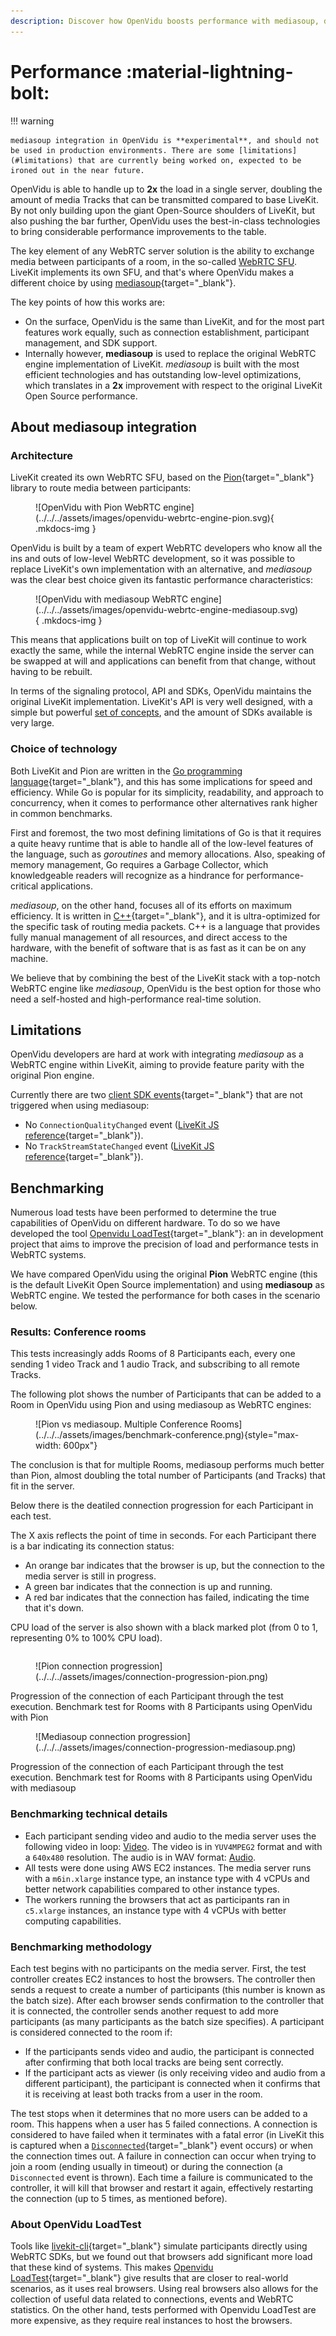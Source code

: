 ```yaml
---
description: Discover how OpenVidu boosts performance with mediasoup, doubling media track capacity per server while maintaining seamless LiveKit compatibility. 
---
```


# Performance :material-lightning-bolt:

!!! warning

    mediasoup integration in OpenVidu is **experimental**, and should not be used in production environments. There are some [limitations](#limitations) that are currently being worked on, expected to be ironed out in the near future.

OpenVidu is able to handle up to **2x** the load in a single server, doubling the amount of media Tracks that can be transmitted compared to base LiveKit. By not only building upon the giant Open-Source shoulders of LiveKit, but also pushing the bar further, OpenVidu uses the best-in-class technologies to bring considerable performance improvements to the table.

The key element of any WebRTC server solution is the ability to exchange media between participants of a room, in the so-called [WebRTC SFU](../../comparing-openvidu.md#openvidu-vs-sfus). LiveKit implements its own SFU, and that's where OpenVidu makes a different choice by using [mediasoup](https://mediasoup.org/){target="\_blank"}.

The key points of how this works are:

- On the surface, OpenVidu is the same than LiveKit, and for the most part features work equally, such as connection establishment, participant management, and SDK support.
- Internally however, **mediasoup** is used to replace the original WebRTC engine implementation of LiveKit. *mediasoup* is built with the most efficient technologies and has outstanding low-level optimizations, which translates in a **2x** improvement with respect to the original LiveKit Open Source performance.

## About mediasoup integration

### Architecture

LiveKit created its own WebRTC SFU, based on the [Pion](https://github.com/pion/webrtc){target="\_blank"} library to route media between participants:

<figure markdown>
  ![OpenVidu with Pion WebRTC engine](../../../assets/images/openvidu-webrtc-engine-pion.svg){ .mkdocs-img }
</figure>

OpenVidu is built by a team of expert WebRTC developers who know all the ins and outs of low-level WebRTC development, so it was possible to replace LiveKit's own implementation with an alternative, and *mediasoup* was the clear best choice given its fantastic performance characteristics:

<figure markdown>
  ![OpenVidu with mediasoup WebRTC engine](../../../assets/images/openvidu-webrtc-engine-mediasoup.svg){ .mkdocs-img }
</figure>

This means that applications built on top of LiveKit will continue to work exactly the same, while the internal WebRTC engine inside the server can be swapped at will and applications can benefit from that change, without having to be rebuilt.

In terms of the signaling protocol, API and SDKs, OpenVidu maintains the original LiveKit implementation. LiveKit's API is very well designed, with a simple but powerful [set of concepts](../../getting-started.md#basic-concepts), and the amount of SDKs available is very large.

### Choice of technology

Both LiveKit and Pion are written in the [Go programming language](https://go.dev/){target="\_blank"}, and this has some implications for speed and efficiency. While Go is popular for its simplicity, readability, and approach to concurrency, when it comes to performance other alternatives rank higher in common benchmarks.

First and foremost, the two most defining limitations of Go is that it requires a quite heavy runtime that is able to handle all of the low-level features of the language, such as *goroutines* and memory allocations. Also, speaking of memory management, Go requires a Garbage Collector, which knowledgeable readers will recognize as a hindrance for performance-critical applications.

*mediasoup*, on the other hand, focuses all of its efforts on maximum efficiency. It is written in [C++](https://isocpp.org/){target="\_blank"}, and it is ultra-optimized for the specific task of routing media packets. C++ is a language that provides fully manual management of all resources, and direct access to the hardware, with the benefit of software that is as fast as it can be on any machine.

We believe that by combining the best of the LiveKit stack with a top-notch WebRTC engine like *mediasoup*, OpenVidu is the best option for those who need a self-hosted and high-performance real-time solution.

## Limitations

OpenVidu developers are hard at work with integrating *mediasoup* as a WebRTC engine within LiveKit, aiming to provide feature parity with the original Pion engine.

Currently there are two [client SDK events](https://docs.livekit.io/home/client/events/#Events){target="\_blank"} that are not triggered when using mediasoup:

- No `ConnectionQualityChanged` event ([LiveKit JS reference](https://docs.livekit.io/client-sdk-js/enums/RoomEvent.html#ConnectionQualityChanged){target="\_blank"}).
- No `TrackStreamStateChanged` event ([LiveKit JS reference](https://docs.livekit.io/client-sdk-js/enums/RoomEvent.html#TrackStreamStateChanged){target="\_blank"}).

## Benchmarking

Numerous load tests have been performed to determine the true capabilities of OpenVidu on different hardware. To do so we have developed the tool [Openvidu LoadTest](https://github.com/OpenVidu/openvidu-loadtest){target="\_blank"}: an in development project that aims to improve the precision of load and performance tests in WebRTC systems.

We have compared OpenVidu using the original **Pion** WebRTC engine (this is the default LiveKit Open Source implementation) and using **mediasoup** as WebRTC engine. We tested the performance for both cases in the scenario below.

### Results: Conference rooms

This tests increasingly adds Rooms of 8 Participants each, every one sending 1 video Track and 1 audio Track, and subscribing to all remote Tracks.

The following plot shows the number of Participants that can be added to a Room in OpenVidu using Pion and using mediasoup as WebRTC engines:

<figure markdown>
  ![Pion vs mediasoup. Multiple Conference Rooms](../../../assets/images/benchmark-conference.png){style="max-width: 600px"}
</figure>

The conclusion is that for multiple Rooms, mediasoup performs much better than Pion, almost doubling the total number of Participants (and Tracks) that fit in the server.

Below there is the deatiled connection progression for each Participant in each test.

The X axis reflects the point of time in seconds. For each Participant there is a bar indicating its connection status:

- An orange bar indicates that the browser is up, but the connection to the media server is still in progress.
- A green bar indicates that the connection is up and running.
- A red bar indicates that the connection has failed, indicating the time that it's down.

CPU load of the server is also shown with a black marked plot (from 0 to 1, representing 0% to 100% CPU load).

<div style="display: flex; align-items: center; flex-flow: row wrap; justify-content: center;" markdown>
<div class="grid-50 tablet-grid-50" markdown>
<figure markdown>
![Pion connection progression](../../../assets/images/connection-progression-pion.png)
</figure>
<figcaption>Progression of the connection of each Participant through the test execution. Benchmark test for Rooms with 8 Participants using OpenVidu with Pion</figcaption>
</div>
<div class="grid-50 tablet-grid-50" markdown>
<figure markdown>
![Mediasoup connection progression](../../../assets/images/connection-progression-mediasoup.png)
</figure>
<figcaption>Progression of the connection of each Participant through the test execution. Benchmark test for Rooms with 8 Participants using OpenVidu with mediasoup</figcaption>
</div>
</div>

### Benchmarking technical details

- Each participant sending video and audio to the media server uses the following video in loop: [Video](https://openvidu-loadtest-mediafiles.s3.amazonaws.com/interview_480p_30fps.y4m). The video is in `YUV4MPEG2` format and with a `640x480` resolution. The audio is in WAV format: [Audio](https://openvidu-loadtest-mediafiles.s3.amazonaws.com/interview.wav).
- All tests were done using AWS EC2 instances. The media server runs with a `m6in.xlarge` instance type, an instance type with 4 vCPUs and better network capabilities compared to other instance types.
- The workers running the browsers that act as participants ran in `c5.xlarge` instances, an instance type with 4 vCPUs with better computing capabilities.

### Benchmarking methodology

Each test begins with no participants on the media server. First, the test controller creates EC2 instances to host the browsers. The controller then sends a request to create a number of participants (this number is known as the batch size). After each browser sends confirmation to the controller that it is connected, the controller sends another request to add more participants (as many participants as the batch size specifies). A participant is considered connected to the room if:

- If the participants sends video and audio, the participant is connected after confirming that both local tracks are being sent correctly.
- If the participant acts as viewer (is only receiving video and audio from a different participant), the participant is connected when it confirms that it is receiving at least both tracks from a user in the room.

The test stops when it determines that no more users can be added to a room. This happens when a user has 5 failed connections. A connection is considered to have failed when it terminates with a fatal error (in LiveKit this is captured when a [`Disconnected`](https://docs.livekit.io/home/client/events/#Events){target="\_blank"} event occurs) or when the connection times out. A failure in connection can occur when trying to join a room (ending usually in timeout) or during the connection (a `Disconnected` event is thrown). Each time a failure is communicated to the controller, it will kill that browser and restart it again, effectively restarting the connection (up to 5 times, as mentioned before).

### About OpenVidu LoadTest

Tools like [livekit-cli](https://github.com/livekit/livekit-cli){target="\_blank"} simulate participants directly using WebRTC SDKs, but we found out that browsers add significant more load that these kind of systems. This makes [Openvidu LoadTest](https://github.com/OpenVidu/openvidu-loadtest){target="\_blank"} give results that are closer to real-world scenarios, as it uses real browsers. Using real browsers also allows for the collection of useful data related to connections, events and WebRTC statistics. On the other hand, tests performed with Openvidu LoadTest are more expensive, as they require real instances to host the browsers.
